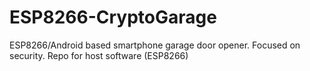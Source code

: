 # ESP8266-CryptoGarage
ESP8266/Android based smartphone garage door opener. Focused on security. Repo for host software (ESP8266)
